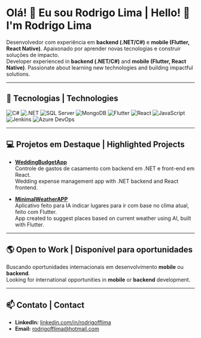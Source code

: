 # Olá! 👋 Eu sou Rodrigo Lima | Hello! 👋 I'm Rodrigo Lima

Desenvolvedor com experiência em **backend (.NET/C#)** e **mobile (Flutter, React Native)**. Apaixonado por aprender novas tecnologias e construir soluções de impacto.  
Developer experienced in **backend (.NET/C#)** and **mobile (Flutter, React Native)**. Passionate about learning new technologies and building impactful solutions.

---

## 🚀 Tecnologias | Technologies
![C#](https://img.shields.io/badge/C%23-239120?style=for-the-badge&logo=c-sharp&logoColor=white)
![.NET](https://img.shields.io/badge/.NET-512BD4?style=for-the-badge&logo=dot-net&logoColor=white)
![SQL Server](https://img.shields.io/badge/SQL%20Server-CC2927?style=for-the-badge&logo=microsoft-sql-server&logoColor=white)
![MongoDB](https://img.shields.io/badge/MongoDB-47A248?style=for-the-badge&logo=mongodb&logoColor=white)
![Flutter](https://img.shields.io/badge/Flutter-02569B?style=for-the-badge&logo=flutter&logoColor=white)
![React](https://img.shields.io/badge/React-61DAFB?style=for-the-badge&logo=react&logoColor=black)
![JavaScript](https://img.shields.io/badge/JavaScript-F7DF1E?style=for-the-badge&logo=javascript&logoColor=black)
![Jenkins](https://img.shields.io/badge/Jenkins-D24939?style=for-the-badge&logo=jenkins&logoColor=white)
![Azure DevOps](https://img.shields.io/badge/Azure_DevOps-0078D7?style=for-the-badge&logo=azure-devops&logoColor=white)

---

## 💻 Projetos em Destaque | Highlighted Projects

- **[WeddingBudgetApp](https://github.com/RodrigoFFLima/wedding-budget-app)**  
Controle de gastos de casamento com backend em .NET e front-end em React.  
Wedding expense management app with .NET backend and React frontend.

- **[MinimalWeatherAPP](https://github.com/RodrigoFFLima/minimal_weather_app)**  
Aplicativo feito para IA indicar lugares para ir com base no clima atual, feito com Flutter.  
App created to suggest places based on current weather using AI, built with Flutter.

---

## 🌎 Open to Work | Disponível para oportunidades
Buscando oportunidades internacionais em desenvolvimento **mobile** ou **backend**.  
Looking for international opportunities in **mobile** or **backend** development.

---

## 📫 Contato | Contact
- **LinkedIn:** [linkedin.com/in/rodrigofflima](https://linkedin.com/in/rodrigofflima)  
- **Email:** rodrigofflima@hotmail.com
